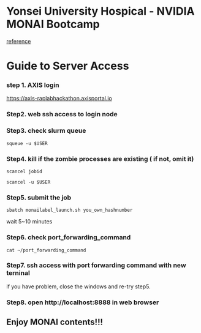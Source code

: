 # Yonsei University Hospical - NVIDIA MONAI Bootcamp

[reference](https://github.com/yhgon/bootcamp_kr/tree/main/2022/11_Yonsei_Monai)

# Guide to Server Access

### step 1. AXIS login 
https://axis-raplabhackathon.axisportal.io

### Step2. web ssh access to login node 

### Step3. check slurm queue
```
squeue -u $USER
```

### Step4. kill if the zombie processes are  existing ( if not, omit it) 
```
scancel jobid
```
```
scancel -u $USER
```

### Step5. submit the job
```
sbatch monailabel_launch.sh you_own_hashnumber
```

wait 5~10 minutes 

### Step6. check port_forwarding_command 

```
cat ~/port_forwarding_command
```

### Step7. ssh access with port forwarding command with new terninal 
if you have problem, close the windows and re-try step5. 


### Step8. open http://localhost:8888 in web browser


## Enjoy  MONAI contents!!!

